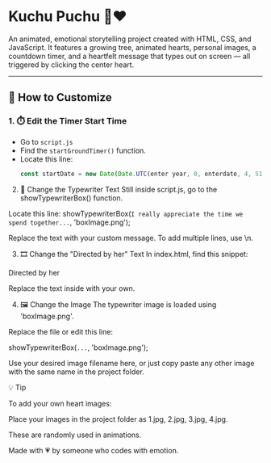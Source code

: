 # Kuchu Puchu 🌳❤️

An animated, emotional storytelling project created with HTML, CSS, and JavaScript. It features a growing tree, animated hearts, personal images, a countdown timer, and a heartfelt message that types out on screen — all triggered by clicking the center heart.

---

## 🔧 How to Customize

### 1. ⏱️ Edit the Timer Start Time  
- Go to `script.js`
- Find the `startGroundTimer()` function.
- Locate this line:
  ```js
  const startDate = new Date(Date.UTC(enter year, 0, enterdate, 4, 51, 0));

2. 📝 Change the Typewriter Text
Still inside script.js, go to the showTypewriterBox() function.

Locate this line:
showTypewriterBox(`I really appreciate the time we spend together...`, 'boxImage.png');

Replace the text with your custom message.
To add multiple lines, use \n.

3. 🎞️ Change the "Directed by her" Text
In index.html, find this snippet:

<span class="hover-text">Directed by her</span>

Replace the text inside <span> with your own.

4. 🖼️ Change the Image
The typewriter image is loaded using 'boxImage.png'.

Replace the file or edit this line:

showTypewriterBox(`...`, 'boxImage.png');

Use your desired image filename here, or just copy paste any other image with the same name in the project folder.

💡 Tip

To add your own heart images:

Place your images in the project folder as 1.jpg, 2.jpg, 3.jpg, 4.jpg.

These are randomly used in animations.

Made with 💗 by someone who codes with emotion.
